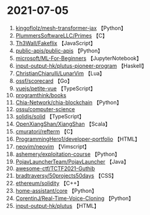 # 2021-07-05

1. [kingoflolz/mesh-transformer-jax](https://github.com/kingoflolz/mesh-transformer-jax) 【Python】
2. [PlummersSoftwareLLC/Primes](https://github.com/PlummersSoftwareLLC/Primes) 【C】
3. [Th3Wall/Fakeflix](https://github.com/Th3Wall/Fakeflix) 【JavaScript】
4. [public-apis/public-apis](https://github.com/public-apis/public-apis) 【Python】
5. [microsoft/ML-For-Beginners](https://github.com/microsoft/ML-For-Beginners) 【JupyterNotebook】
6. [input-output-hk/plutus-pioneer-program](https://github.com/input-output-hk/plutus-pioneer-program) 【Haskell】
7. [ChristianChiarulli/LunarVim](https://github.com/ChristianChiarulli/LunarVim) 【Lua】
8. [ossf/scorecard](https://github.com/ossf/scorecard) 【Go】
9. [vuejs/petite-vue](https://github.com/vuejs/petite-vue) 【TypeScript】
10. [programthink/books](https://github.com/programthink/books) 
11. [Chia-Network/chia-blockchain](https://github.com/Chia-Network/chia-blockchain) 【Python】
12. [ossu/computer-science](https://github.com/ossu/computer-science) 
13. [solidjs/solid](https://github.com/solidjs/solid) 【TypeScript】
14. [OpenXiangShan/XiangShan](https://github.com/OpenXiangShan/XiangShan) 【Scala】
15. [cmuratori/refterm](https://github.com/cmuratori/refterm) 【C】
16. [ProgrammingHero1/developer-portfolio](https://github.com/ProgrammingHero1/developer-portfolio) 【HTML】
17. [neovim/neovim](https://github.com/neovim/neovim) 【Vimscript】
18. [ashemery/exploitation-course](https://github.com/ashemery/exploitation-course) 【Python】
19. [PojavLauncherTeam/PojavLauncher](https://github.com/PojavLauncherTeam/PojavLauncher) 【Java】
20. [awesome-ctf/TCTF2021-Guthib](https://github.com/awesome-ctf/TCTF2021-Guthib) 
21. [bradtraversy/50projects50days](https://github.com/bradtraversy/50projects50days) 【CSS】
22. [ethereum/solidity](https://github.com/ethereum/solidity) 【C++】
23. [home-assistant/core](https://github.com/home-assistant/core) 【Python】
24. [CorentinJ/Real-Time-Voice-Cloning](https://github.com/CorentinJ/Real-Time-Voice-Cloning) 【Python】
25. [input-output-hk/plutus](https://github.com/input-output-hk/plutus) 【HTML】
